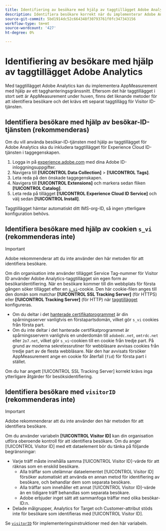 ```yaml
---
title: Identifiering av besökare med hjälp av taggtillägget Adobe Analytics
description: Identifiera besökare korrekt när du implementerar Adobe Analytics-taggtillägget.
source-git-commit: 5bd1914dc52c664348f30793761f0fc347343156
workflow-type: tm+mt
source-wordcount: '427'
ht-degree: 0%

---
```


# Identifiering av besökare med hjälp av taggtillägget Adobe Analytics

Med taggtillägget Adobe Analytics kan du implementera AppMeasurement med hjälp av ett tagghanteringsgränssnitt. Eftersom det här taggtillägget i stort sett är AppMeasurement under huven, finns det liknande metoder för att identifiera besökare och det krävs ett separat taggtillägg för Visitor ID-tjänsten.

## Identifiera besökare med hjälp av besökar-ID-tjänsten (rekommenderas)

Om du vill använda besökar-ID-tjänsten med hjälp av taggtillägget för Adobe Analytics ska du inkludera taggtillägget för Experience Cloud ID-tjänsten i taggegenskapen.

1. Logga in på [experience.adobe.com](https://experience.adobe.com) med dina Adobe ID-inloggningsuppgifter.
1. Navigera till **[!UICONTROL Data Collection]** > **[!UICONTROL Tags]**.
1. Leta reda på den önskade taggegenskapen.
1. Navigera till **[!UICONTROL Extensions]** och markera sedan fliken **[!UICONTROL Catalog]**.
1. Leta reda på tillägget **[!UICONTROL Experience Cloud ID Service]** och välj sedan **[!UICONTROL Install]**.

Taggtillägget hämtar automatiskt ditt IMS-org-ID, så ingen ytterligare konfiguration behövs.

## Identifiera besökare med hjälp av cookien `s_vi` (rekommenderas inte)

>[!IMPORTANT]
>
>Adobe rekommenderar att du inte använder den här metoden för att identifiera besökare.

Om din organisation inte använder tillägget Service Tag-nummer för Visitor ID använder Adobe Analytics-taggtillägget sin egen form av besökaridentifiering. När en besökare kommer till din webbplats för första gången söker tillägget efter en [`s_vi`](https://experienceleague.adobe.com/sv/docs/core-services/interface/data-collection/cookies/analytics)-cookie. Den här cookie-filen anges till den domän som matchar **[!UICONTROL SSL Tracking Server]** (för HTTPS) eller **[!UICONTROL Tracking Server]** (för HTTP) när [taggtillägget &#x200B;](https://experienceleague.adobe.com/sv/docs/experience-platform/tags/extensions/client/analytics/overview) konfigureras.

* Om du deltar i det [hanterade certifikatprogrammet](https://experienceleague.adobe.com/sv/docs/core-services/interface/data-collection/adobe-managed-cert) är din spårningsserver vanligtvis en förstapartsdomän, vilket gör `s_vi` cookies från första part.
* Om du inte deltar i det hanterade certifikatprogrammet är spårningsservern vanligtvis en underdomän till `adobedc.net`, `omtrdc.net` eller `2o7.net`, vilket gör `s_vi`-cookien till en cookie från tredje part. På grund av moderna sekretessrutiner för webbläsare avvisas cookies från tredje part av de flesta webbläsare. När den har avvisats försöker AppMeasurement ange en cookie för återfall (`fid`) för första part i stället.

Om du har angett [!UICONTROL SSL Tracking Server] korrekt krävs inga ytterligare åtgärder för besöksidentifiering.

## Identifiera besökare med `visitorID` (rekommenderas inte)

>[!IMPORTANT]
>
>Adobe rekommenderar att du inte använder den här metoden för att identifiera besökare.

Om du använder variabeln **[!UICONTROL Visitor ID]** kan din organisation utföra oberoende kontroll för att identifiera besökare. Om du anger [!UICONTROL Visitor ID] med ett dataelement bör du tänka på följande begränsningar:

* Varje träff måste innehålla samma [!UICONTROL Visitor ID]-värde för att räknas som en enskild besökare.
   * Alla träffar som utelämnar dataelementet [!UICONTROL Visitor ID] försöker automatiskt att använda en annan metod för identifiering av besökare, och behandlar dem som separata besökare.
   * Alla träffar som innehåller ett annat [!UICONTROL Visitor ID]-värde än en tidigare träff behandlas som separata besökare.
   * Adobe erbjuder inget sätt att sammanfoga träffar med olika besökar-ID:n.
* Delade målgrupper, Analytics for Target och Customer-attribut stöds inte för besökare som identifieras med [!UICONTROL Visitor ID].

Se [`visitorID`](/help/implement/vars/config-vars/visitorid.md) för implementeringsinstruktioner med den här variabeln.
